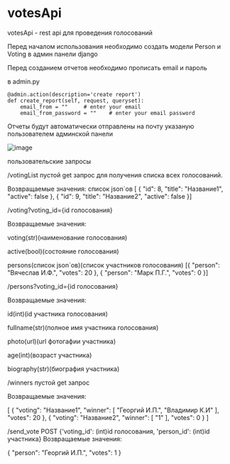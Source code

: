 # votesApi

votesApi - rest api для проведения голосований 

Перед началом использования необходимо создать модели Person и Voting в админ панели django

Перед созданием отчетов необходимо прописать email и пароль 

в admin.py 

    @admin.action(description='create report')
    def create_report(self, request, queryset):
        email_from = ""     # enter your email
        email_from_password = ""    # enter your email password

Отчеты будут автоматически отправлены на почту указаную пользователем админской панели

![image](https://github.com/Dr0n43k/votesApi/assets/72655205/756b7272-60c4-4b46-8a3f-988e409157af)



пользовательские запросы

/votingList пустой get запрос для получения списка всех голосований.

Возвращаемые значения:
список json`ов
[
    {
        "id": 8,
        "title": "Название1",
        "active": false
    },
    {
        "id": 9,
        "title": "Название2",
        "active": false
    }]

/voting?voting_id={id голосования}

Возвращаемые значения: 

voting(str)(наименование голосования)
                       
active(bool)(состояние голосования)

persons(список json`ов)(список участников голосования) 
	[{
            "person": "Вячеслав И.Ф.",
            "votes": 20
        },
        {
            "person": "Марк П.Г.",
            "votes": 0
        }]


/persons?voting_id={id голосования}

Возвращаемые значения: 

id(int)(id участника голосования)

fullname(str)(полное имя участника голосования)

photo(url)(url фотогафии участника)

age(int)(возраст участника)

biography(str)(биография участника)


/winners пустой get запрос

Возвращаемые значения:

[
    {
        "voting": "Название1",
        "winner": [
            "Георгий И.П.",
			"Владимир К.И"
        ],
        "votes": 20
    },
    {
        "voting": "Название2",
        "winner": [
            "1"
        ],
        "votes": 0
    }
]


/send_vote POST {'voting_id': (int)id голосования, 'person_id': (int)id участника}
Возвращаемые значения:

{
    "person": "Георгий И.П.",
    "votes": 1
}


                       
